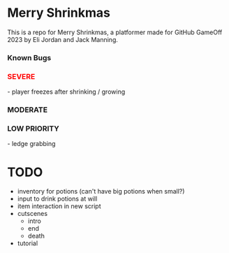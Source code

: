 # Merry Shrinkmas
This is a repo for Merry Shrinkmas, a platformer made for GitHub GameOff 2023 by Eli Jordan and Jack Manning.

### Known Bugs
<h3 style="color:red;">SEVERE</h3>
- player freezes after shrinking / growing
<h3>MODERATE</h3>

<h3>LOW PRIORITY</h3>
- ledge grabbing

# TODO
- inventory for potions (can't have big potions when small?)
- input to drink potions at will
- item interaction in new script
- cutscenes
    - intro
    - end
    - death
- tutorial 

